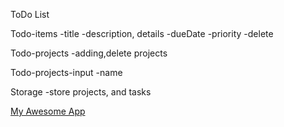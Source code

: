 ToDo List

Todo-items
-title
-description, details
-dueDate
-priority
-delete

Todo-projects
-adding,delete projects

Todo-projects-input
-name

Storage 
-store projects, and tasks

[My Awesome App](https://krolew.github.io/TodoList/)
